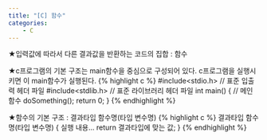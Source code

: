 ```yaml
---
title: "[C] 함수"
categories:
    - C
---
```

★입력값에 따라서 다른 결과값을 반환하는 코드의 집합 : 함수

★c프로그램의 기본 구조는 main함수을 중심으로 구성되어 있다. c프로그램을 실행시키면 이 main함수가 실행된다.
{% highlight c %}
#include<stdio.h> // 표준 입출력 헤더 파일
#include<stdlib.h> // 표준 라이브러리 헤더 파일
int main() { // 메인 함수
	doSomething();
	return 0;
}
{% endhighlight %}

★함수의 기본 구조 : 결과타입 함수명(타입 변수명)
{% highlight c %}
결과타입 함수명(타입 변수명) {
	실행 내용...
	return 결과타입에 맞는 값;
}
{% endhighlight %}